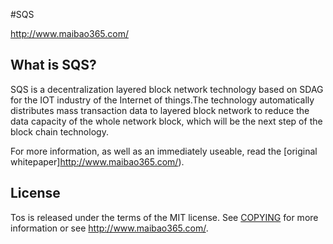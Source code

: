 #SQS
  
http://www.maibao365.com/

What is SQS?
----------------

SQS is a decentralization layered block network technology based on SDAG for the IOT industry of the Internet of things.The technology automatically distributes mass transaction data to layered block network to reduce the data capacity of the whole network block, which will be the next step of the block chain technology.

For more information, as well as an immediately useable, read the
[original whitepaper]http://www.maibao365.com/).

License
-------

Tos is released under the terms of the MIT license. See [COPYING](COPYING) for more
information or see http://www.maibao365.com/.
